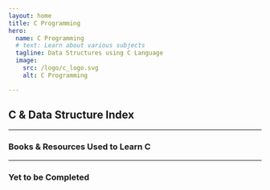 ```yaml
---
layout: home
title: C Programming
hero:
  name: C Programming
  # text: Learn about various subjects
  tagline: Data Structures using C Language
  image:
    src: /logo/c_logo.svg
    alt: C Programming

---
```


<script setup>
import CollapsibleList from '@theme/components/CollapsibleList.vue'
import ResourceCard from '@theme/components/ResourceCard.vue'
import BookCard from '@theme/components/BookCard.vue'

import { 
  booksUsed, 
  booksPending,
  resourcesUsed,
  resourcesPending } from '@theme/data/resources/cResources.ts'

import { cSection } from '@theme/data/fileStructures/cSections.ts'

</script>

## C & Data Structure Index
 
<CollapsibleList :sections="cSection" />

___
 
<h3>Books & Resources Used to Learn C</h3>


<div class="book-container">

  <template v-for="(book, index) in booksUsed" :key="index">
    <BookCard v-bind="book" />
  </template>

</div>

<!-- <div class="book-container">
  <ResourceCard
    v-for="(resource, index) in resourcesUsed"
    :key="index"
    v-bind="resource"
  />
</div> -->

___

<h3>Yet to be Completed</h3>

<div class="book-container">

  <template v-for="(book, index) in booksPending" :key="index">
    <BookCard v-bind="book" />
  </template>

</div>

